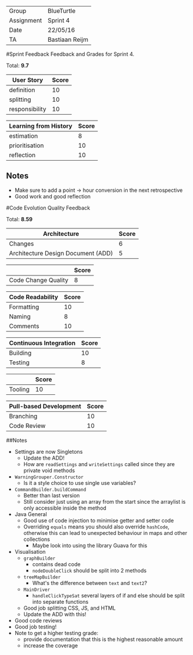 |      |            |
|------|------------|
|Group | BlueTurtle |
|Assignment|Sprint 4|
|Date|22/05/16|
|TA|Bastiaan Reijm|

#Sprint Feedback
Feedback and Grades for Sprint 4.

Total: **9.7**

| User Story | Score |
|------------|-------|
| definition |  10    |
| splitting  |  10    |
| responsibility | 10 |

| Learning from History | Score |
|-----------------------|-------|
| estimation            | 8     |
| prioritisation        | 10     |
| reflection            |  10    |

## Notes
* Make sure to add a point -> hour conversion in the next retrospective
* Good work and good reflection

#Code Evolution Quality Feedback

Total: **8.59**

| Architecture                       | Score |
|------------------------------------|-------|
| Changes                            | 6     |
| Architecture Design Document (ADD) | 5     |

|                     | Score |
|---------------------|-------|
| Code Change Quality | 8      |

| Code Readability | Score |
|------------------|-------|
| Formatting       | 10     |
| Naming           | 8     |
| Comments         | 10     |

| Continuous Integration | Score |
|------------------------|-------|
| Building               | 10    |
| Testing                | 8    |

|         | Score |
|---------|-------|
| Tooling | 10    |

| Pull-based Development | Score |
|------------------------|-------|
| Branching              |  10   |
| Code Review            |  10   |

##Notes
* Settings are now Singletons
	* Update the ADD!
	* How are `readSettings` and `writeSettings` called since they are private void methods
* `WarningGrouper.Constructor`
	* Is it a style choice to use single use variables?
* `CommandBuilder.buildCommand`
	* Better than last version
	* Still consider just using an array from the start since the arraylist is only accessible inside the method 
* Java General
	* Good use of code injection to minimise getter and setter code
	* Overriding `equals` means you should also override `hashCode`, otherwise this can lead to unexpected behaviour in maps and other collections
		* Maybe look into using the library Guava for this
* Visualisation
	* `graphBuilder` 
		* contains dead code
		* `nodeDoubleClick` should be split into 2 methods
	* `treeMapBuilder`
		* What's the difference between `text` and `text2`?
	* `MainDriver`
		* `handleClickTypeSat` several layers of if and else should be split into separate functions
	* Good job splitting CSS, JS, and HTML
	* Update the ADD with this!
* Good code reviews
* Good job testing!
* Note to get a higher testing grade:
	* provide documentation that this is the highest reasonable amount
	* increase the coverage